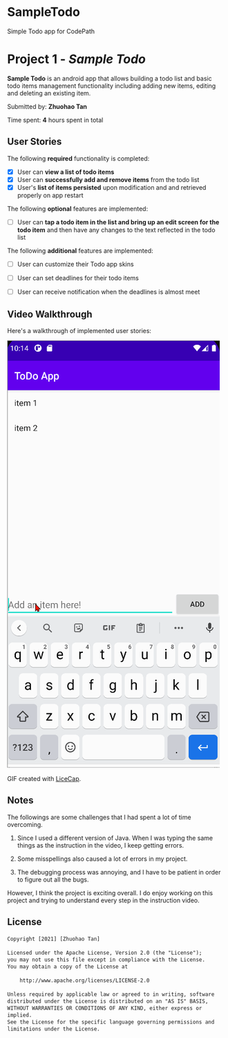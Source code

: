 # SampleTodo
Simple Todo app for CodePath

# Project 1 - *Sample Todo*

**Sample Todo** is an android app that allows building a todo list and basic todo items management functionality including adding new items, editing and deleting an existing item.

Submitted by: **Zhuohao Tan**

Time spent: **4** hours spent in total

## User Stories

The following **required** functionality is completed:

* [x] User can **view a list of todo items**
* [x] User can **successfully add and remove items** from the todo list
* [x] User's **list of items persisted** upon modification and and retrieved properly on app restart

The following **optional** features are implemented:

* [ ] User can **tap a todo item in the list and bring up an edit screen for the todo item** and then have any changes to the text reflected in the todo list

The following **additional** features are implemented:

* [ ] User can customize their Todo app skins
* [ ] User can set deadlines for their todo items
* [ ] User can receive notification when the deadlines is almost meet


## Video Walkthrough

Here's a walkthrough of implemented user stories:

<img src='walkthrough.gif' title='Video Walkthrough' width='' alt='Video Walkthrough' />

GIF created with [LiceCap](http://www.cockos.com/licecap/).

## Notes

The followings are some challenges that I had spent a lot of time overcoming.

1. Since I used a different version of Java. When I was typing the same things as the instruction in the video, I keep getting errors.

2. Some misspellings also caused a lot of errors in my project.

3. The debugging process was annoying, and I have to be patient in order to figure out all the bugs.

However, I think the project is exciting overall. I do enjoy working on this project and trying to understand every step in the instruction video.

## License

    Copyright [2021] [Zhuohao Tan]

    Licensed under the Apache License, Version 2.0 (the "License");
    you may not use this file except in compliance with the License.
    You may obtain a copy of the License at

        http://www.apache.org/licenses/LICENSE-2.0

    Unless required by applicable law or agreed to in writing, software
    distributed under the License is distributed on an "AS IS" BASIS,
    WITHOUT WARRANTIES OR CONDITIONS OF ANY KIND, either express or implied.
    See the License for the specific language governing permissions and
    limitations under the License.

